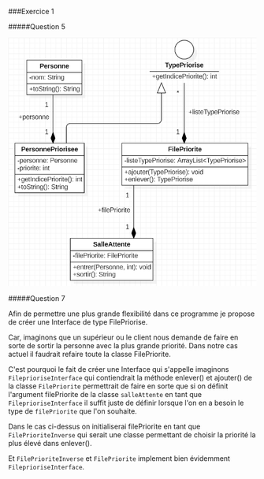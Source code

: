 ###Exercice 1

#####Question 5

![](UML.png)

#####Question 7

Afin de permettre une plus grande flexibilité dans ce programme je propose de créer une Interface de type FilePriorise.

Car, imaginons que un supérieur ou le client nous demande de faire en sorte de sortir la personne avec la plus grande priorité.
Dans notre cas actuel il faudrait refaire toute la classe FilePriorite.

C'est pourquoi le fait de créer une Interface qui s'appelle imaginons ``FileprioriseInterface`` qui contiendrait la méthode enlever() et ajouter() de la classe ``FilePriorite`` permettrait de faire en sorte que si on définit l'argument filePriorite de la classe ``salleAttente`` en tant que ``FileprioriseInterface`` il suffit juste de définir lorsque l'on en a besoin le type de ``filePriorite`` que l'on souhaite.

Dans le cas ci-dessus on initialiserai filePriorite en tant que ``FilePrioriteInverse`` qui serait une classe permettant de choisir la priorité la plus élevé dans enlever().

Et ``FilePrioriteInverse`` et ``FilePriorite`` implement bien évidemment ``FileprioriseInterface``.